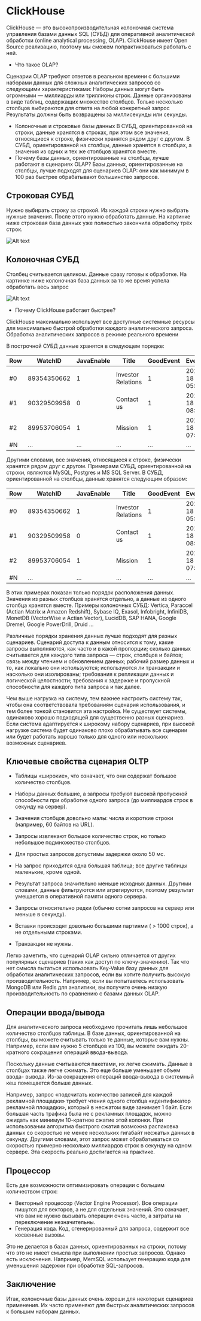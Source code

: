 # ClickHouse

ClickHouse — это высокопроизводительная колоночная система управления базами данных SQL (СУБД) для оперативной аналитической обработки (online analytical processing, OLAP).
ClickHouse имеет Open Source реализацию, поэтому мы сможем попрактиковаться работать с ней.

- Что такое OLAP?

Сценарии OLAP требуют ответов в реальном времени с большими наборами данных для сложных аналитических запросов со следующими характеристиками:
Наборы данных могут быть огромными — миллиарды или триллионы строк.
Данные организованы в виде таблиц, содержащих множество столбцов.
Только несколько столбцов выбираются для ответа на любой конкретный запрос
Результаты должны быть возвращены за миллисекунды или секунды.
- Колоночные и строковые базы данных
В СУБД, ориентированной на строки, данные хранятся в строках, при этом все значения, относящиеся к строке, физически хранятся рядом друг с другом.
В СУБД, ориентированной на столбцы, данные хранятся в столбцах, а значения из одних и тех же столбцов хранятся вместе.
- Почему базы данных, ориентированные на столбцы, лучше работают в сценариях OLAP?
Базы данных, ориентированные на столбцы, лучше подходят для сценариев OLAP: они как минимум в 100 раз быстрее обрабатывают большинство запросов.

## Строковая СУБД
Нужно выбирать строку за строкой. Из каждой строки нужно выбрать нужные значения. После этого нужно обработать данные. На картинке ниже строковая база данных уже полностью закончила обработку трёх строк.

![Alt text](https://neostudy.neoflex.ru/pluginfile.php/138226/mod_scorm/content/11/res/data/islru-10138346/8528fbf5-fe50-11ee-81fd-a2346c2f09d9.png)

## Колоночная СУБД
Столбец считывается целиком. Данные сразу готовы к обработке. На картинке ниже колоночная база данных за то же время успела обработать весь запрос

![Alt text](https://neostudy.neoflex.ru/pluginfile.php/138226/mod_scorm/content/11/res/data/islru-10138346/bdc68187-fe50-11ee-9298-1e4c0d1886f9.png)

- Почему ClickHouse работает быстрее?

ClickHouse максимально использует все доступные системные ресурсы для максимально быстрой обработки каждого аналитического запроса.
Обработка аналитических запросов в режиме реального времени

В построчной СУБД данные хранятся в следующем порядке:

| Row | WatchID     | JavaEnable | Title              | GoodEvent | EventTime           |
|-----|-------------|------------|--------------------|-----------|---------------------|
| #0  | 89354350662 | 1          | Investor Relations | 1         | 2016-05-18 05:19:20 |
| #1  | 90329509958 | 0          | Contact us          | 1         | 2016-05-18 08:10:20 |
| #2  | 89953706054 | 1          | Mission             | 1         | 2016-05-18 07:38:00 |
| #N  | …           | …          | …                  | …         | …                   |

Другими словами, все значения, относящиеся к строке, физически хранятся рядом друг с другом. Примерами СУБД, ориентированной на строки, являются MySQL, Postgres и MS SQL Server.
В СУБД, ориентированной на столбцы, данные хранятся следующим образом:

| Row | WatchID     | JavaEnable | Title              | GoodEvent | EventTime           |
|-----|-------------|------------|--------------------|-----------|---------------------|
| #0  | 89354350662 | 1          | Investor Relations | 1         | 2016-05-18 05:19:20 |
| #1  | 90329509958 | 0          | Contact us          | 1         | 2016-05-18 08:10:20 |
| #2  | 89953706054 | 1          | Mission             | 1         | 2016-05-18 07:38:00 |
| #N  | …           | …          | …                  | …         | …                   |

В этих примерах показан только порядок расположения данных. Значения из разных столбцов хранятся отдельно, а данные из одного столбца хранятся вместе. Примеры колоночных СУБД: Vertica, Paraccel (Actian Matrix и Amazon Redshift), Sybase IQ, Exasol, Infobright, InfiniDB, MonetDB (VectorWise и Actian Vector), LucidDB, SAP HANA, Google Dremel, Google PowerDrill, Druid ...

Различные порядки хранения данных лучше подходят для разных сценариев. Сценарий доступа к данным относится к тому, какие запросы выполняются, как часто и в какой пропорции; сколько данных считывается для каждого типа запроса — строк, столбцов и байтов; связь между чтением и обновлением данных; рабочий размер данных и то, как локально они используются;  используются  ли  транзакции  и  насколько  они изолированы;  требования  к  репликации  данных  и  логической целостности; требования к задержке и пропускной способности для каждого типа запроса и так далее.

Чем выше нагрузка на систему, тем важнее настроить систему так, чтобы она соответствовала требованиям сценария использования, и тем более тонкой становится эта настройка. Не существует системы, одинаково хорошо подходящей для существенно разных сценариев. Если система адаптируется к широкому набору сценариев, при высокой нагрузке система будет одинаково плохо обрабатывать все сценарии или будет работать хорошо только для одного или нескольких возможных сценариев.

## Ключевые свойства сценария OLTP

- Таблицы «широкие», что означает, что они содержат большое количество столбцов.

- Наборы данных большие, а запросы требуют высокой пропускной способности при обработке одного запроса (до миллиардов строк в секунду на сервер).

- Значения столбцов довольно малы: числа и короткие строки (например, 60 байтов на URL).

- Запросы извлекают большое количество строк, но только небольшое подмножество столбцов.

- Для простых запросов допустимы задержки около 50 мс.

- На запрос приходится одна большая таблица; все другие таблицы маленькие, кроме одной.

- Результат запроса значительно меньше исходных данных. Другими словами, данные фильтруются или агрегируются, поэтому результат умещается в оперативной памяти одного сервера.

- Запросы относительно редки (обычно сотни запросов на сервер или меньше в секунду).

- Вставки происходят довольно большими партиями ( > 1000 строк), а не отдельными строками.

- Транзакции не нужны.

Легко заметить, что сценарий OLAP сильно отличается от других популярных сценариев (таких как доступ по ключу-значению). Так что нет смысла пытаться использовать Key-Value базу данных для обработки аналитических запросов, если вы хотите получить высокую производительность. Например, если вы попытаетесь использовать MongoDB или Redis для аналитики, вы получите очень низкую производительность по сравнению с базами данных OLAP.

## Операции ввода/вывода

Для аналитического запроса необходимо прочитать лишь небольшое количество столбцов таблицы. В базе данных, ориентированной на столбцы, вы можете считывать только те данные, которые вам нужны. Например, если вам нужно 5 столбцов из 100, вы можете ожидать 20-кратного сокращения операций ввода-вывода.

Поскольку данные считываются пакетами, их легче сжимать. Данные в столбцах также легче сжимать. Это еще больше уменьшает объем ввода- вывода.
Из-за сокращения операций ввода-вывода в системный кеш помещается больше данных.

Например, запрос «подсчитать количество записей для каждой рекламной площадки» требует чтения одного столбца «идентификатор рекламной площадки», который в несжатом виде занимает 1 байт. Если большая часть трафика была не с рекламных площадок, можно ожидать как минимум 10-кратное сжатие этой колонки. При использовании алгоритма быстрого сжатия возможна распаковка данных со скоростью не менее нескольких гигабайт несжатых данных в секунду. Другими словами, этот запрос может обрабатываться со скоростью примерно несколько миллиардов строк в секунду на одном сервере. Эта скорость реально достигается на практике.

## Процессор

Есть две возможности оптимизировать операции с большим количеством строк:
- Векторный процессор (Vector Engine Processor). Все операции пишутся для векторов, а не для отдельных значений. Это означает, что вам не нужно вызывать операции очень часто, а затраты на переключение незначительны.
- Генерация кода. Код, сгенерированный для запроса, содержит все косвенные вызовы.

Это не делается в базах данных, ориентированных на строки, потому что это не имеет смысла при выполнении простых запросов. Однако есть исключения. Например, MemSQL использует генерацию кода для уменьшения задержки при обработке SQL-запросов.

## Заключение

Итак, колоночные базы данных очень хороши для некоторых сценариев применения. Их часто применяют для быстрых аналитических запросов к большим наборам данных.